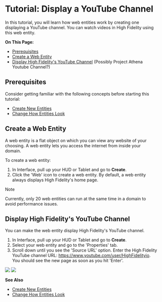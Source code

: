 # Tutorial: Display a YouTube Channel

In this tutorial, you will learn how web entities work by creating one displaying a YouTube channel. You can watch videos in High Fidelity using this web entity. 

**On This Page:**

- [Prerequisites](#prerequisities)
- [Create a Web Entity](#create-a-web-entity)
- [Display High Fidelity's YouTube Channel](#display-high-fidelitys-youtube-channel)
(Possibly Project Athena Youtube Channel?)

## Prerequisites

Consider getting familiar with the following concepts before starting this tutorial:

- [Create New Entities](create-entities.html)
- [Change How Entities Look](entity-appearance.html)

## Create a Web Entity

A web entity is a flat object on which you can view any website of your choosing. A web entity lets you access the internet from inside your domain. 

To create a web entity:

1. In Interface, pull up your HUD or Tablet and go to **Create**.
2. Click the 'Web' icon to create a web entity. By default, a web entity always displays High Fidelity's home page.

<div class="admonition note">
    <p class="admonition-title">Note</p>
    <p>Currently, only 20 web entities can run at the same time in a domain to avoid performance issues. </p>
</div>

## Display High Fidelity's YouTube Channel

You can make the web entity display High Fidelity's YouTube channel.

1. In Interface, pull up your HUD or Tablet and go to **Create**. 
2. Select your web entity and go to the 'Properties' tab.
3. Scroll down until you see the 'Source URL' option. Enter the High Fidelity YouTube channel URL: https://www.youtube.com/user/HighFidelityio. You should see the new page as soon as you hit 'Enter'.

![](_images/source-url.PNG)
![](_images/youtube-web-entity.PNG)



**See Also**

- [Create New Entities](create-entities.html)
- [Change How Entities Look](entity-appearance.html)